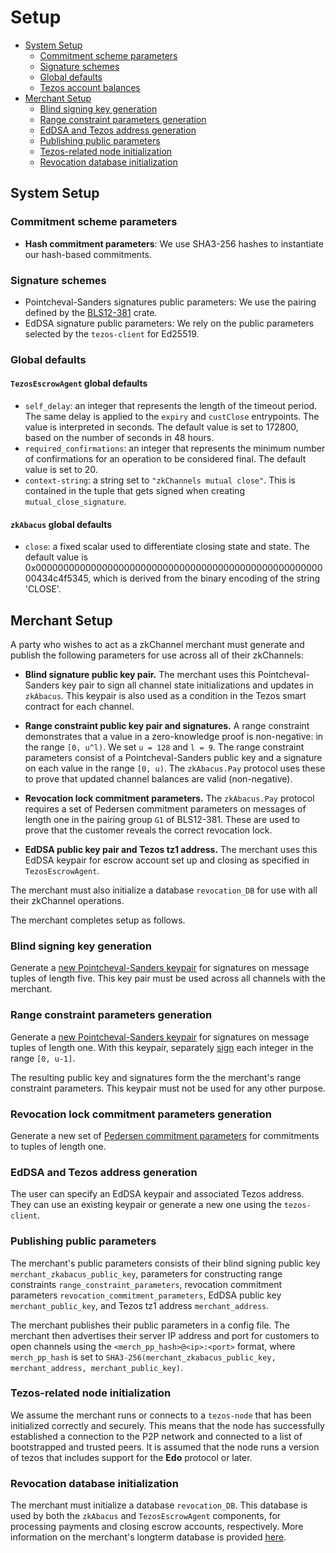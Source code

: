 # Setup
  * [System Setup](#system-setup)
    * [Commitment scheme parameters](#commitment-scheme-parameters)
    * [Signature schemes](#signature-schemes)
    * [Global defaults](#global-defaults)
    * [Tezos account balances](#tezos-account-balances)
  * [Merchant Setup](#merchant-setup)
    * [Blind signing key generation](#blind-signing-key-generation)
    * [Range constraint parameters generation](#range-proof-parameters-generation)
    * [EdDSA and Tezos address generation](#eddsa-and-tezos-address-generation)
    * [Publishing public parameters](#publishing-public-parameters)
    * [Tezos-related node initialization](#tezos-related-node-initialization)
    * [Revocation database initialization](#revocation-database-initialization)

## System Setup
### Commitment scheme parameters
* **Hash commitment parameters**:
We use SHA3-256 hashes to instantiate our hash-based commitments.

### Signature schemes
* Pointcheval-Sanders signatures public parameters: We use the pairing defined by the [BLS12-381](https://crates.io/crates/bls12_381) crate. 
* EdDSA signature public parameters: We rely on the public parameters selected by the `tezos-client` for Ed25519.

### Global defaults
#### `TezosEscrowAgent` global defaults
* `self_delay`: an integer that represents the length of the timeout period. The same delay is applied to the `expiry` and `custClose` entrypoints. The value is interpreted in seconds. The default value is set to 172800, based on the number of seconds in 48 hours.
* `required_confirmations`: an integer that represents the minimum number of confirmations for an operation to be considered final. The default value is set to 20.
* `context-string`: a string set to `"zkChannels mutual close"`. This is contained in the tuple that gets signed when creating `mutual_close_signature`.
#### `zkAbacus` global defaults
* `close`: a fixed scalar used to differentiate closing state and state. The default value is 0x000000000000000000000000000000000000000000000000000000434c4f5345, which is derived from the binary encoding of the string 'CLOSE'.


## Merchant Setup

A party who wishes to act as a zkChannel merchant must generate and publish the following parameters for use across all of their zkChannels: 

* **Blind signature public key pair.** The merchant uses this Pointcheval-Sanders key pair to sign all channel state initializations and updates in `zkAbacus`. This keypair is also used as a condition in the Tezos smart contract for each channel. 

* **Range constraint public key pair and signatures.** 
A range constraint demonstrates that a value in a zero-knowledge proof is non-negative: in the range `[0, u^l)`. We set `u = 128` and `l = 9`. 
The range constraint parameters consist of a Pointcheval-Sanders public key and a signature on each value in the range `[0, u)`.
The `zkAbacus.Pay` protocol uses these to prove that updated channel balances are valid (non-negative).

* **Revocation lock commitment parameters.** The `zkAbacus.Pay` protocol requires a set of Pedersen commitment parameters on messages of length one in the pairing group `G1` of BLS12-381. These are used to prove that the customer reveals the correct revocation lock.

* **EdDSA public key pair and Tezos tz1 address.** The merchant uses this EdDSA keypair for escrow account set up and closing as specified in `TezosEscrowAgent`.

The merchant must also initialize a database `revocation_DB` for use with all their zkChannel operations.

The merchant completes setup as follows.
### Blind signing key generation

Generate a [new Pointcheval-Sanders keypair](https://github.com/boltlabs-inc/libzkchannels-crypto/blob/main/libzkchannels-crypto/src/ps_keys.rs#L69) for signatures on message tuples of length five.
This key pair must be used across all channels with the merchant.

### Range constraint parameters generation

Generate a [new Pointcheval-Sanders keypair](
https://github.com/boltlabs-inc/libzkchannels-crypto/blob/main/zkchannels-crypto/src/pointcheval_sanders.rs#L255) for signatures on message tuples of length one.
With this keypair, separately [sign](
https://github.com/boltlabs-inc/libzkchannels-crypto/blob/main/zkchannels-crypto/src/pointcheval_sanders.rs#L271) each integer in the range `[0, u-1]`.

The resulting public key and signatures form the the merchant's range constraint parameters. This keypair must not be used for any other purpose.

### Revocation lock commitment parameters generation

Generate a new set of [Pedersen commitment parameters](https://github.com/boltlabs-inc/libzkchannels-crypto/blob/main/zkchannels-crypto/src/pedersen.rs#L85) for commitments to tuples of length one. 

### EdDSA and Tezos address generation
The user can specify an EdDSA keypair and associated Tezos address. They can use an existing keypair or generate a new one using the `tezos-client`.

### Publishing public parameters
The merchant's public parameters consists of their blind signing public key `merchant_zkabacus_public_key`, parameters for constructing range constraints `range_constraint_parameters`, revocation commitment parameters `revocation_commitment_parameters`, EdDSA public key `merchant_public_key`, and Tezos tz1 address `merchant_address`. 

The merchant publishes their public parameters in a config file. The merchant then advertises their server IP address and port for customers to open channels using the `<merch_pp_hash>@<ip>:<port>` format, where `merch_pp_hash` is set to `SHA3-256(merchant_zkabacus_public_key, merchant_address, merchant_public_key)`.

### Tezos-related node initialization
We assume the merchant runs or connects to a `tezos-node` that has been initialized correctly and securely. This means that the node has successfully established a connection to the P2P network and connected to a list of bootstrapped and trusted peers. It is assumed that the node runs a version of tezos that includes support for the **Edo** protocol or later.

### Revocation database initialization
The merchant must initialize a database `revocation_DB`. This database is used by both the `zkAbacus` and `TezosEscrowAgent` components, for processing payments and closing escrow accounts, respectively. More information on the merchant's longterm database is provided [here](merch-db.md).
